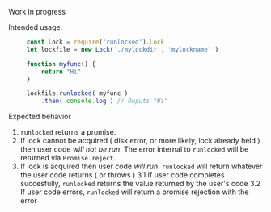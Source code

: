 Work in progress

Intended usage:

```javascript
     const Lock = require('runlocked').Lock
     let lockfile = new Lock('./mylockdir', 'mylockname' )

     function myfunc() {
         return "Hi"
     }

     lockfile.runlocked( myfunc )
         .then( console.log ) // Ouputs "Hi"

```

Expected behavior




1. `runlocked` returns a promise.
2. If lock cannot be acquired ( disk error, or more likely, lock already held ) then user code *will not be run*.
   The error internal to `runlocked` will be returned via `Promise.reject`.
3. If lock is acquired then user code *will run*. `runlocked` will return whatever the user code returns ( or throws )
    3.1  If user code completes succesfully, `runlocked` returns the value returned by the user's code
    3.2 If user code errors, `runlocked` will return a promise rejection with the error


